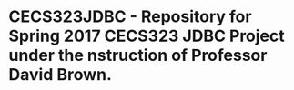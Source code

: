 # CECS323JDBC - Repository for Spring 2017 CECS323 JDBC Project under the nstruction of Professor David Brown.
